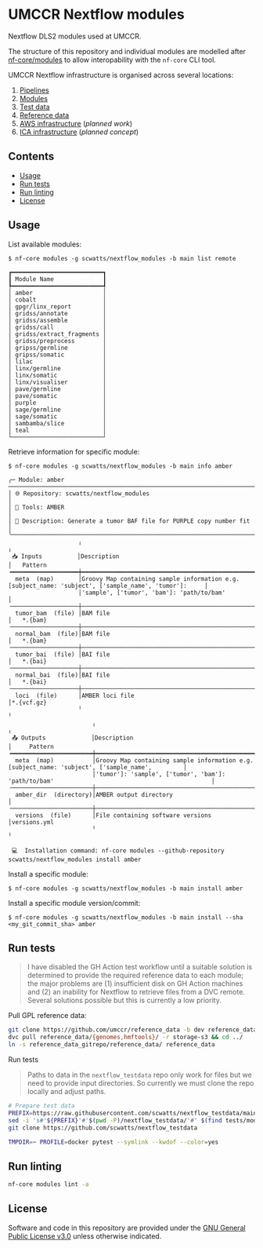 # UMCCR Nextflow modules

Nextflow DLS2 modules used at UMCCR.

The structure of this repository and individual modules are modelled after
[nf-core/modules](https://github.com/nf-core/modules/) to allow interopability with the `nf-core` CLI tool.

UMCCR Nextflow infrastructure is organised across several locations:

1. [Pipelines](https://github.com/scwatts/nextflow_pipelines)
1. [Modules](https://github.com/scwatts/nextflow_modules)
1. [Test data](https://github.com/scwatts/nextflow_testdata)
1. [Reference data](https://github.com/umccr/reference_data/tree/dev)
1. [AWS infrastructure](https://github.com/umccr/infrastructure/tree/master/cdk/apps/nextflow) (_planned work_)
1. [ICA infrastructure](https://github.com/umccr/icav2_nextflow_deployer) (_planned concept_)

## Contents

* [Usage](#usage)
* [Run tests](#run-tests)
* [Run linting](#run-linting)
* [License](#license)

## Usage

List available modules:

```text
$ nf-core modules -g scwatts/nextflow_modules -b main list remote

┏━━━━━━━━━━━━━━━━━━━━━━━━━━┓
┃ Module Name              ┃
┡━━━━━━━━━━━━━━━━━━━━━━━━━━┩
│ amber                    │
│ cobalt                   │
│ gpgr/linx_report         │
│ gridss/annotate          │
│ gridss/assemble          │
│ gridss/call              │
│ gridss/extract_fragments │
│ gridss/preprocess        │
│ gripss/germline          │
│ gripss/somatic           │
│ lilac                    │
│ linx/germline            │
│ linx/somatic             │
│ linx/visualiser          │
│ pave/germline            │
│ pave/somatic             │
│ purple                   │
│ sage/germline            │
│ sage/somatic             │
│ sambamba/slice           │
│ teal                     │
└──────────────────────────┘
```

Retrieve information for specific module:

```text
$ nf-core modules -g scwatts/nextflow_modules -b main info amber

╭─ Module: amber  ────────────────────────────────────────────────────────────────────────────────────────────────────────────────────╮
│ 🌐 Repository: scwatts/nextflow_modules                                                                                             │
│ 🔧 Tools: AMBER                                                                                                                     │
│ 📖 Description: Generate a tumor BAF file for PURPLE copy number fit                                                                │
╰─────────────────────────────────────────────────────────────────────────────────────────────────────────────────────────────────────╯
                    ╷                                                                                                      ╷
 📥 Inputs          │Description                                                                                           │   Pattern
╺━━━━━━━━━━━━━━━━━━━┿━━━━━━━━━━━━━━━━━━━━━━━━━━━━━━━━━━━━━━━━━━━━━━━━━━━━━━━━━━━━━━━━━━━━━━━━━━━━━━━━━━━━━━━━━━━━━━━━━━━━━━┿━━━━━━━━━━╸
  meta  (map)       │Groovy Map containing sample information e.g. [subject_name: 'subject', ['sample_name', 'tumor']:     │
                    │'sample', ['tumor', 'bam']: 'path/to/bam'                                                             │
╶───────────────────┼──────────────────────────────────────────────────────────────────────────────────────────────────────┼──────────╴
  tumor_bam  (file) │BAM file                                                                                              │   *.{bam}
╶───────────────────┼──────────────────────────────────────────────────────────────────────────────────────────────────────┼──────────╴
  normal_bam  (file)│BAM file                                                                                              │   *.{bam}
╶───────────────────┼──────────────────────────────────────────────────────────────────────────────────────────────────────┼──────────╴
  tumor_bai  (file) │BAI file                                                                                              │   *.{bai}
╶───────────────────┼──────────────────────────────────────────────────────────────────────────────────────────────────────┼──────────╴
  normal_bai  (file)│BAI file                                                                                              │   *.{bai}
╶───────────────────┼──────────────────────────────────────────────────────────────────────────────────────────────────────┼──────────╴
  loci  (file)      │AMBER loci file                                                                                       │*.{vcf.gz}
                    ╵                                                                                                      ╵
                        ╷                                                                                                ╷
 📤 Outputs             │Description                                                                                     │     Pattern
╺━━━━━━━━━━━━━━━━━━━━━━━┿━━━━━━━━━━━━━━━━━━━━━━━━━━━━━━━━━━━━━━━━━━━━━━━━━━━━━━━━━━━━━━━━━━━━━━━━━━━━━━━━━━━━━━━━━━━━━━━━┿━━━━━━━━━━━━╸
  meta  (map)           │Groovy Map containing sample information e.g. [subject_name: 'subject', ['sample_name',         │
                        │'tumor']: 'sample', ['tumor', 'bam']: 'path/to/bam'                                             │
╶───────────────────────┼────────────────────────────────────────────────────────────────────────────────────────────────┼────────────╴
  amber_dir  (directory)│AMBER output directory                                                                          │
╶───────────────────────┼────────────────────────────────────────────────────────────────────────────────────────────────┼────────────╴
  versions  (file)      │File containing software versions                                                               │versions.yml
                        ╵                                                                                                ╵

 💻  Installation command: nf-core modules --github-repository scwatts/nextflow_modules install amber
```

Install a specific module:

```text
$ nf-core modules -g scwatts/nextflow_modules -b main install amber
```

Install a specific module version/commit:

```text
$ nf-core modules -g scwatts/nextflow_modules -b main install --sha <my_git_commit_sha> amber
```

## Run tests

> I have disabled the GH Action test workflow until a suitable solution is determined to provide the required reference
> data to each module; the major problems are (1) insufficient disk on GH Action machines and (2) an inability for
> Nextflow to retrieve files from a DVC remote. Several solutions possible but this is currently a low priority.

Pull GPL reference data:
```bash
git clone https://github.com/umccr/reference_data -b dev reference_data_gitrepo/ && cd reference_data_gitrepo/
dvc pull reference_data/{genomes,hmftools}/ -r storage-s3 && cd ../
ln -s reference_data_gitrepo/reference_data/ reference_data
```

Run tests
> Paths to data in the `nextflow_testdata` repo only work for files but we need to provide input directories. So
> currently we must clone the repo locally and adjust paths.
```bash
# Prepare test data
PREFIX=https://raw.githubusercontent.com/scwatts/nextflow_testdata/main/
sed -i 's#'${PREFIX}'#'$(pwd -P)/nextflow_testdata/'#' $(find tests/modules/ -name main.nf)
git clone https://github.com/scwatts/nextflow_testdata

TMPDIR=~ PROFILE=docker pytest --symlink --kwdof --color=yes
```

## Run linting

```bash
nf-core modules lint -a
```

## License

Software and code in this repository are provided under the [GNU General Public License
v3.0](https://www.gnu.org/licenses/gpl-3.0.en.html) unless otherwise indicated.
